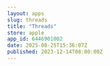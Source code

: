 ```yaml
---
layout: apps
slug: threads
title: "Threads"
store: apple
app_id: 6446901002
date: 2025-08-25T15:36:07Z
published: 2023-12-14T08:00:00Z
---
```

